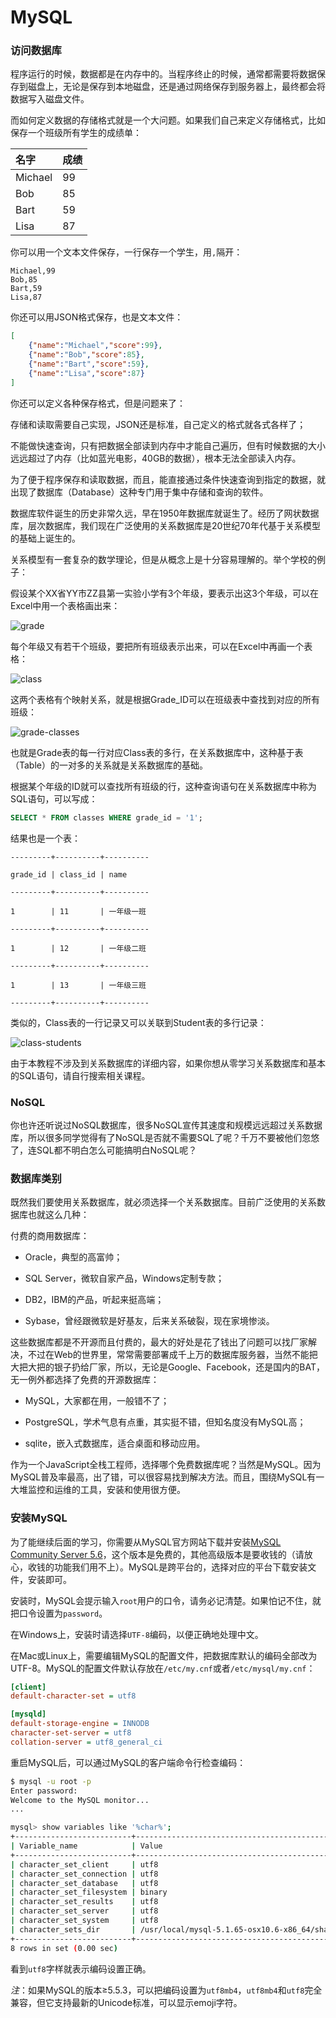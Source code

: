# MySQL

### 访问数据库

程序运行的时候，数据都是在内存中的。当程序终止的时候，通常都需要将数据保存到磁盘上，无论是保存到本地磁盘，还是通过网络保存到服务器上，最终都会将数据写入磁盘文件。

而如何定义数据的存储格式就是一个大问题。如果我们自己来定义存储格式，比如保存一个班级所有学生的成绩单：

| 名字 | 成绩 |
| :--- | :--- |
| Michael | 99 |
| Bob | 85 |
| Bart | 59 |
| Lisa | 87 |

你可以用一个文本文件保存，一行保存一个学生，用`,`隔开：

```
Michael,99
Bob,85
Bart,59
Lisa,87
```

你还可以用JSON格式保存，也是文本文件：

```json
[
    {"name":"Michael","score":99},
    {"name":"Bob","score":85},
    {"name":"Bart","score":59},
    {"name":"Lisa","score":87}
]
```

你还可以定义各种保存格式，但是问题来了：

存储和读取需要自己实现，JSON还是标准，自己定义的格式就各式各样了；

不能做快速查询，只有把数据全部读到内存中才能自己遍历，但有时候数据的大小远远超过了内存（比如蓝光电影，40GB的数据），根本无法全部读入内存。

为了便于程序保存和读取数据，而且，能直接通过条件快速查询到指定的数据，就出现了数据库（Database）这种专门用于集中存储和查询的软件。

数据库软件诞生的历史非常久远，早在1950年数据库就诞生了。经历了网状数据库，层次数据库，我们现在广泛使用的关系数据库是20世纪70年代基于关系模型的基础上诞生的。

关系模型有一套复杂的数学理论，但是从概念上是十分容易理解的。举个学校的例子：

假设某个XX省YY市ZZ县第一实验小学有3个年级，要表示出这3个年级，可以在Excel中用一个表格画出来：

![](/img/sql_grade.jpeg "grade")

每个年级又有若干个班级，要把所有班级表示出来，可以在Excel中再画一个表格：

![](/img/sql_class.jpeg "class")

这两个表格有个映射关系，就是根据Grade\_ID可以在班级表中查找到对应的所有班级：

![](/img/sql_grade_class.jpeg "grade-classes")

也就是Grade表的每一行对应Class表的多行，在关系数据库中，这种基于表（Table）的一对多的关系就是关系数据库的基础。

根据某个年级的ID就可以查找所有班级的行，这种查询语句在关系数据库中称为SQL语句，可以写成：

```sql
SELECT * FROM classes WHERE grade_id = '1';
```

结果也是一个表：

```
---------+----------+----------

grade_id | class_id | name

---------+----------+----------

1        | 11       | 一年级一班

---------+----------+----------

1        | 12       | 一年级二班

---------+----------+----------

1        | 13       | 一年级三班

---------+----------+----------
```

类似的，Class表的一行记录又可以关联到Student表的多行记录：

![](/img/sql_student.png "class-students")

由于本教程不涉及到关系数据库的详细内容，如果你想从零学习关系数据库和基本的SQL语句，请自行搜索相关课程。

### NoSQL

你也许还听说过NoSQL数据库，很多NoSQL宣传其速度和规模远远超过关系数据库，所以很多同学觉得有了NoSQL是否就不需要SQL了呢？千万不要被他们忽悠了，连SQL都不明白怎么可能搞明白NoSQL呢？

### 数据库类别

既然我们要使用关系数据库，就必须选择一个关系数据库。目前广泛使用的关系数据库也就这么几种：

付费的商用数据库：

* Oracle，典型的高富帅；

* SQL Server，微软自家产品，Windows定制专款；

* DB2，IBM的产品，听起来挺高端；

* Sybase，曾经跟微软是好基友，后来关系破裂，现在家境惨淡。

这些数据库都是不开源而且付费的，最大的好处是花了钱出了问题可以找厂家解决，不过在Web的世界里，常常需要部署成千上万的数据库服务器，当然不能把大把大把的银子扔给厂家，所以，无论是Google、Facebook，还是国内的BAT，无一例外都选择了免费的开源数据库：

* MySQL，大家都在用，一般错不了；

* PostgreSQL，学术气息有点重，其实挺不错，但知名度没有MySQL高；

* sqlite，嵌入式数据库，适合桌面和移动应用。

作为一个JavaScript全栈工程师，选择哪个免费数据库呢？当然是MySQL。因为MySQL普及率最高，出了错，可以很容易找到解决方法。而且，围绕MySQL有一大堆监控和运维的工具，安装和使用很方便。

### 安装MySQL

为了能继续后面的学习，你需要从MySQL官方网站下载并安装[MySQL Community Server 5.6](http://dev.mysql.com/downloads/mysql/)，这个版本是免费的，其他高级版本是要收钱的（请放心，收钱的功能我们用不上）。MySQL是跨平台的，选择对应的平台下载安装文件，安装即可。

安装时，MySQL会提示输入`root`用户的口令，请务必记清楚。如果怕记不住，就把口令设置为`password`。

在Windows上，安装时请选择`UTF-8`编码，以便正确地处理中文。

在Mac或Linux上，需要编辑MySQL的配置文件，把数据库默认的编码全部改为UTF-8。MySQL的配置文件默认存放在`/etc/my.cnf`或者`/etc/mysql/my.cnf`：

```ini
[client]
default-character-set = utf8

[mysqld]
default-storage-engine = INNODB
character-set-server = utf8
collation-server = utf8_general_ci
```

重启MySQL后，可以通过MySQL的客户端命令行检查编码：

```bash
$ mysql -u root -p
Enter password: 
Welcome to the MySQL monitor...
...

mysql> show variables like '%char%';
+--------------------------+--------------------------------------------------------+
| Variable_name            | Value                                                  |
+--------------------------+--------------------------------------------------------+
| character_set_client     | utf8                                                   |
| character_set_connection | utf8                                                   |
| character_set_database   | utf8                                                   |
| character_set_filesystem | binary                                                 |
| character_set_results    | utf8                                                   |
| character_set_server     | utf8                                                   |
| character_set_system     | utf8                                                   |
| character_sets_dir       | /usr/local/mysql-5.1.65-osx10.6-x86_64/share/charsets/ |
+--------------------------+--------------------------------------------------------+
8 rows in set (0.00 sec)
```

看到`utf8`字样就表示编码设置正确。

_注_：如果MySQL的版本≥5.5.3，可以把编码设置为`utf8mb4`，`utf8mb4`和`utf8`完全兼容，但它支持最新的Unicode标准，可以显示emoji字符。

